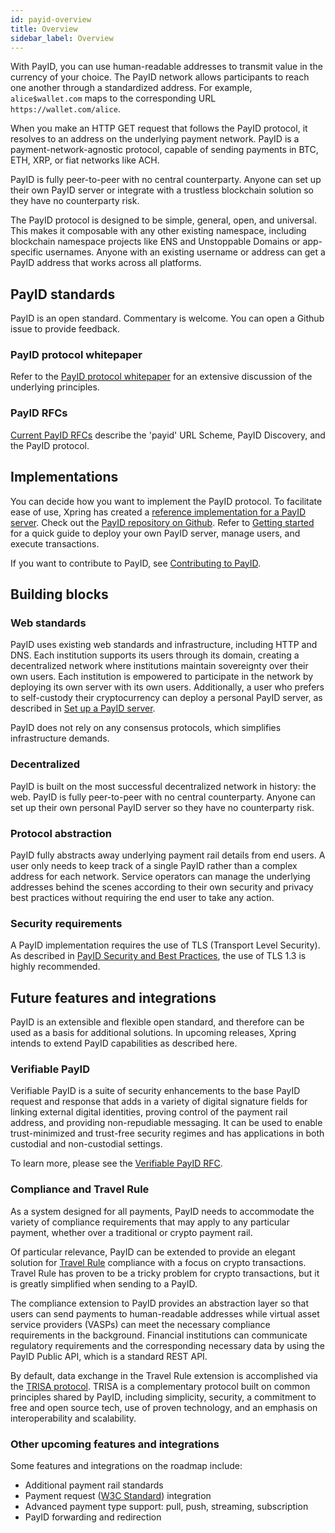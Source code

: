 ```yaml
---
id: payid-overview
title: Overview
sidebar_label: Overview
---
```


With PayID, you can use human-readable addresses to transmit value in the currency of your choice. The PayID network allows participants to reach one another through a standardized address. For example, `alice$wallet.com` maps to the corresponding URL `https://wallet.com/alice`.

When you make an HTTP GET request that follows the PayID protocol, it resolves to an address on the underlying payment network. PayID is a payment-network-agnostic protocol, capable of sending payments in BTC, ETH, XRP, or fiat networks like ACH.

PayID is fully peer-to-peer with no central counterparty. Anyone can set up their own PayID server or integrate with a trustless blockchain solution so they have no counterparty risk.

The PayID protocol is designed to be simple, general, open, and universal. This makes it composable with any other existing namespace, including blockchain namespace projects like ENS and Unstoppable Domains or app-specific usernames. Anyone with an existing username or address can get a PayID address that works across all platforms.

## PayID standards

PayID is an open standard. Commentary is welcome. You can open a Github issue to provide feedback.

### PayID protocol whitepaper

Refer to the [PayID protocol whitepaper](https://payid.org/whitepaper.pdf) for an extensive discussion of the underlying principles.

### PayID RFCs

[Current PayID RFCs](https://github.com/payid-org/rfcs) describe the 'payid' URL Scheme, PayID Discovery, and the PayID protocol.

## Implementations

You can decide how you want to implement the PayID protocol. To facilitate ease of use, Xpring has created a [reference implementation for a PayID server](payid-reference-overview). Check out the [PayID repository on Github](https://github.com/xpring-eng/payid/). Refer to [Getting started](/) for a quick guide to deploy your own PayID server, manage users, and execute transactions.

If you want to contribute to PayID, see [Contributing to PayID](https://github.com/payid-org/payid/blob/master/CONTRIBUTING.md).

## Building blocks

### Web standards

PayID uses existing web standards and infrastructure, including HTTP and DNS. Each institution supports its users through its domain, creating a decentralized network where institutions maintain sovereignty over their own users. Each institution is empowered to participate in the network by deploying its own server with its own users. Additionally, a user who prefers to self-custody their cryptocurrency can deploy a personal PayID server, as described in [Set up a PayID server](#set-up-a-payid-server).

PayID does not rely on any consensus protocols, which simplifies infrastructure demands.

### Decentralized

PayID is built on the most successful decentralized network in history: the web. PayID is fully peer-to-peer with no central counterparty. Anyone can set up their own personal PayID server so they have no counterparty risk.

### Protocol abstraction

PayID fully abstracts away underlying payment rail details from end users. A user only needs to keep track of a single PayID rather than a complex address for each network. Service operators can manage the underlying addresses behind the scenes according to their own security and privacy best practices without requiring the end user to take any action.

### Security requirements

A PayID implementation requires the use of TLS (Transport Level Security). As described in [PayID Security and Best Practices](payid-best-practices), the use of TLS 1.3 is highly recommended.

## Future features and integrations

PayID is an extensible and flexible open standard, and therefore can be used as a basis for additional solutions. In upcoming releases, Xpring intends to extend PayID capabilities as described here.

### Verifiable PayID

Verifiable PayID is a suite of security enhancements to the base PayID request and response that adds in a variety of digital signature fields for linking external digital identities, proving control of the payment rail address, and providing non-repudiable messaging. It can be used to enable trust-minimized and trust-free security regimes and has applications in both custodial and non-custodial settings.

To learn more, please see the [Verifiable PayID RFC](https://github.com/payid-org/rfcs/blob/master/dist/spec/verifiable-payid-protocol.txt).

### Compliance and Travel Rule

As a system designed for all payments, PayID needs to accommodate the variety of compliance requirements that may apply to any particular payment, whether over a traditional or crypto payment rail.

Of particular relevance, PayID can be extended to provide an elegant solution for [Travel Rule](https://www.fatf-gafi.org/media/fatf/documents/recommendations/RBA-VA-VASPs.pdf) compliance with a focus on crypto transactions. Travel Rule has proven to be a tricky problem for crypto transactions, but it is greatly simplified when sending to a PayID.

The compliance extension to PayID provides an abstraction layer so that users can send payments to human-readable addresses while virtual asset service providers (VASPs) can meet the necessary compliance requirements in the background. Financial institutions can communicate regulatory requirements and the corresponding necessary data by using the PayID Public API, which is a standard REST API.

By default, data exchange in the Travel Rule extension is accomplished via the [TRISA protocol](https://trisa.io/). TRISA is a complementary protocol built on common principles shared by PayID, including simplicity, security, a commitment to free and open source tech, use of proven technology, and an emphasis on interoperability and scalability.

### Other upcoming features and integrations

Some features and integrations on the roadmap include:

- Additional payment rail standards
- Payment request ([W3C Standard](https://www.w3.org/TR/payment-request/)) integration
- Advanced payment type support: pull, push, streaming, subscription
- PayID forwarding and redirection
